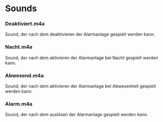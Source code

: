 # Sounds

### Deaktiviert.m4a
Sound, der nach dem deaktivieren der Alarmanlage gespielt werden kann.

### Nacht.m4a
Sound, der nach dem aktivieren der Alarmanlage bei Nacht gespielt werden kann.

### Abwesend.m4a
Sound, der nach dem aktivieren der Alarmanlage bei Abwesenheit gespielt werden kann.

### Alarm.m4a
Sound, der nach dem auslösen der Alarmanlage gespielt werden kann.
